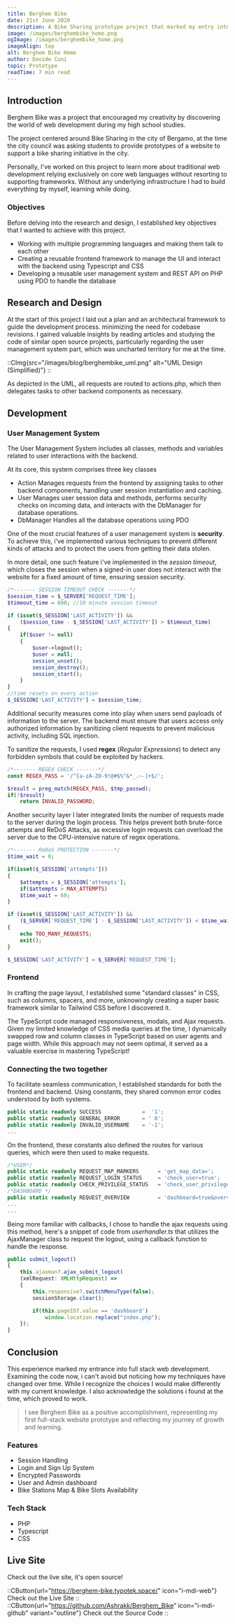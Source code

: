```yaml
---
title: Berghem Bike
date: 21st June 2020
description: A Bike Sharing prototype project that marked my entry into full stack web development, powered by core web languages. Discover my journey of learning through practice!
image: /images/berghembike_home.png
ogImage: /images/berghembike_home.png
imageAlign: top
alt: Berghem Bike Home
author: Davide Cuni
topic: Prototype
readTime: 7 min read
---
```


## Introduction

Berghem Bike was a project that encouraged my creativity by discovering the
world of web development during my high school studies.

The project centered around Bike Sharing in the city of Bergamo, at the time the city council was asking students to provide prototypes of a website to support a bike sharing initiative in the city.

Personally, I've worked on this project to learn more about traditional web development relying exclusively on core web languages without resorting to supporting frameworks. Without any underlying infrastructure I had to build everything by myself, learning while doing.

### Objectives

Before delving into the research and design, I established key objectives that I wanted to achieve with this project.

- Working with multiple programming languages and making them talk to each other
- Creating a reusable frontend framework to manage the UI and interact with the backend using Typescript and CSS
- Developing a reusable user management system and REST API on PHP using PDO to handle the database

## Research and Design

At the start of this project I laid out a plan and an architectural framework to guide the development process. minimizing the need for codebase revisions. I gained valuable insights by reading articles and studying the code of similar open source projects, particularly regarding the user management system part, which was uncharted territory for me at the time.

::CImg{src="/images/blog/berghembike_uml.png" alt="UML Design (Simplified)"}
::

As depicted in the UML, all requests are routed to actions.php, which then delegates tasks to other backend components as necessary.

## Development

### User Management System

The User Management System includes all classes, methods and variables related to user interactions with the backend.

At its core, this system comprises three key classes

- Action
  Manages requests from the frontend by assigning tasks to other backend components, handling user session instantiation and caching.
- User
  Manages user session data and methods, performs security checks on incoming data, and interacts with the DbManager for database operations.
- DbManager
  Handles all the database operations using PDO

One of the most crucial features of a user management system is **security**. To achieve this, i've implemented various techniques to prevent different kinds of attacks and to protect the users from getting their data stolen.

In more detail, one such feature i've implemented in the *session timeout*, which closes the session when a signed-in user does not interact with the website for a fixed amount of time, ensuring session security.

```php
/*------- SESSION TIMEOUT CHECK -------*/
$session_time = $_SERVER['REQUEST_TIME'];
$timeout_time = 600; //10 minute session timeout

if (isset($_SESSION['LAST_ACTIVITY']) &&
    ($session_time - $_SESSION['LAST_ACTIVITY']) > $timeout_time)
{
    if($user != null)
    {
        $user->logout();
        $user = null;
        session_unset();
        session_destroy();
        session_start();
    }
}
//time resets on every action
$_SESSION['LAST_ACTIVITY'] = $session_time;
```

Additional security measures come into play when users send payloads of information to the server. The backend must ensure that users access only authorized information by sanitizing client requests to prevent malicious activity, including SQL injection.

To sanitize the requests, I used **regex** (*Regular Expressions*) to detect any forbidden symbols that could be exploited by hackers.

```php
/*------- REGEX CHECK -------*/
const REGEX_PASS = '/^[a-zA-Z0-9!@#$%^&*_.~-]+$/';

$result = preg_match(REGEX_PASS, $tmp_passwd);
if(!$result)
    return INVALID_PASSWORD;
```

Another security layer I later integrated limits the number of requests made to the server during the login process. This helps prevent both brute-force attempts and ReDoS Attacks, as excessive login requests can overload the server due to the CPU-intensive nature of regex operations.

```php
/*------- ReDoS PROTECTION -------*/
$time_wait = 0;

if(isset($_SESSION['attempts']))
{
    $attempts = $_SESSION['attempts'];
    if($attempts > MAX_ATTEMPTS)
    $time_wait = 60;
}

if (isset($_SESSION['LAST_ACTIVITY']) &&
    ($_SERVER['REQUEST_TIME'] - $_SESSION['LAST_ACTIVITY']) < $time_wait)
{
    echo TOO_MANY_REQUESTS;
    exit();
}

$_SESSION['LAST_ACTIVITY'] = $_SERVER['REQUEST_TIME'];
```

### Frontend

In crafting the page layout, I established some "standard classes" in CSS, such as columns, spacers, and more, unknowingly creating a super basic framework similar to Tailwind CSS before I discovered it.

The TypeScript code managed responsiveness, modals, and Ajax requests. Given my limited knowledge of CSS media queries at the time, I dynamically swapped row and column classes in TypeScript based on user agents and page width. While this approach may not seem optimal, it served as a valuable exercise in mastering TypeScript!

### Connecting the two together

To facilitate seamless communication, I established standards for both the frontend and backend. Using constants, they shared common error codes understood by both systems.

```ts
public static readonly SUCCESS             =  '1';
public static readonly GENERAL_ERROR       = ' 0';
public static readonly INVALID_USERNAME    = '-1';
...
```

On the frontend, these constants also defined the routes for various queries, which were then used to make requests.

```ts
/*USER*/
public static readonly REQUEST_MAP_MARKERS      = 'get_map_data=';
public static readonly REQUEST_LOGIN_STATUS     = 'check_user=true';
public static readonly CHECK_PRIVILEGE_STATUS   = 'check_user_privilege=true';
/*DASHBOARD */
public static readonly REQUEST_OVERVIEW         = 'dashboard=true&overview=true';
...
...
```

Being more familiar with callbacks, I chose to handle the ajax requests using this method, here's a snippet of code from *userhandler.ts* that utilizes the AjaxManager class to request the logout, using a callback function to handle the response.

```ts
public submit_logout()
{
    this.ajaxman?.ajax_submit_logout(
    (xmlRequest: XMLHttpRequest) => 
    {
        this.responsive?.switchMenuType(false);
        sessionStorage.clear();

        if(this.pageID?.value == 'dashboard')
            window.location.replace("index.php");
    });
}
```

## Conclusion

This experience marked my entrance into full stack web development. Examining the code now, i can't avoid but noticing how my techniques have changed over time. While I recognize the choices I would make differently with my current knowledge. I also acknowledge the solutions i found at the time, which proved to work.

> I see Berghem Bike as a positive accomplishment, representing my first full-stack website prototype and reflecting my journey of growth and learning.

### Features

- Session Handling
- Login and Sign Up System
- Encrypted Passwords
- User and Admin dashboard
- Bike Stations Map & Bike Slots Availability

### Tech Stack

- PHP
- Typescript
- CSS

## Live Site

Check out the live site, it's open source!

::CButton{url="https://berghem-bike.typotek.space/" icon="i-mdi-web"}
Check out the Live Site
::
::CButton{url="https://github.com/Ashrakk/Berghem_Bike" icon="i-mdi-github" variant="outline"}
Check out the Source Code
::
